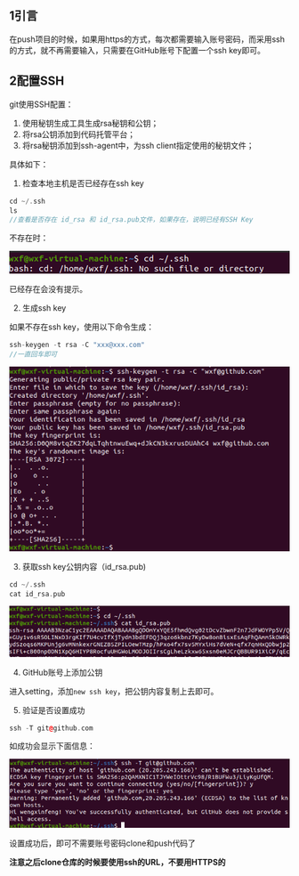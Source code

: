 ## 1引言

在push项目的时候，如果用https的方式，每次都需要输入账号密码，而采用ssh的方式，就不再需要输入，只需要在GitHub账号下配置一个ssh key即可。

## 2配置SSH

git使用SSH配置：

1. 使用秘钥生成工具生成rsa秘钥和公钥；
2. 将rsa公钥添加到代码托管平台；
3. 将rsa秘钥添加到ssh-agent中，为ssh client指定使用的秘钥文件；

具体如下：

1. 检查本地主机是否已经存在ssh key

```c++
cd ~/.ssh
ls
//查看是否存在 id_rsa 和 id_rsa.pub文件，如果存在，说明已经有SSH Key
```

不存在时：

![image-20230329165145360](images/image-20230329165145360.png)

已经存在会没有提示。



2. 生成ssh key

如果不存在ssh key，使用以下命令生成：

```c++
ssh-keygen -t rsa -C "xxx@xxx.com"
//一直回车即可
```

![image-20230329165330726](images/image-20230329165330726.png)

3. 获取ssh key公钥内容（id_rsa.pub)

```c++
cd ~/.ssh
cat id_rsa.pub
```

![image-20230329165454380](images/image-20230329165454380.png)

4. GitHub账号上添加公钥

进入setting，添加`new ssh key`，把公钥内容复制上去即可。

5. 验证是否设置成功

```c++
ssh -T git@github.com
```

如成功会显示下面信息：

![image-20230329165537279](images/image-20230329165537279.png)

设置成功后，即可不需要账号密码clone和push代码了

**注意之后clone仓库的时候要使用ssh的URL，不要用HTTPS的**

